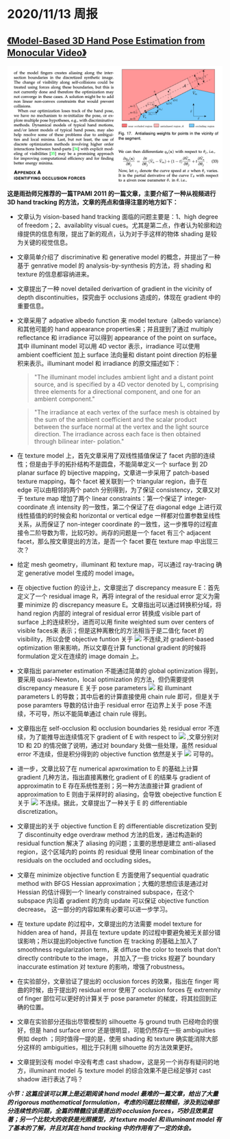 # 2020/11/13 周报

## [《Model-Based 3D Hand Pose Estimation from Monocular Video》](http://www.cs.toronto.edu/~fleet/research/Papers/handTrackerPAMI.pdf)
![](/picture/11.png)

**这是雨劲师兄推荐的一篇TPAMI 2011 的一篇文章，主要介绍了一种从视频进行 3D hand tracking 的方法，文章的亮点和值得注意的地方如下：**

* 文章认为 vision-based hand tracking 面临的问题主要是：1、high degree of freedom；2、availablity visual cues。尤其是第二点，作者认为轮廓和边缘提供的信息有限，提出了新的观点，认为对于手这样的物体 shading 是较为关键的视觉信息。

* 文章简单介绍了 discriminative 和 generative model 的概念，并提出了一种基于 genrative model 的 analysis-by-synthesis 的方法，将 shading 和 texture 的信息都容纳进来。

* 文章提出了一种 novel detailed derivartion of gradient in the vicinity of depth discontinuities，探究由于 occlusions 造成的，体现在 gradient 中的重要信息。

* 文章采用了 adpative albedo function 来 model texture（albedo variance）和其他可能的 hand appearance properties来；并且提到了通过 multiply reflectance 和 irradiance 可以得到 appearance of the point on surface。其中 illuminant model 可以用 4D vector 表示，irradiance 可以使用 ambient coefficient 加上 surface 法向量和 distant point direction 的标量积来表示。illuminant model 和 irradiance 的原文描述如下：
    >"The illuminant model includes ambient light and a distant point source, and is specified by a 4D vector denoted by L, comprising three elements for a directional component, and one for an ambient component."

    >"The irradiance at each vertex of the surface mesh is obtained by the sum of the ambient coefficient and the scalar product between the surface normal at the vertex and the light source direction. The irradiance across each face is then obtained through bilinear inter- polation."

* 在 texture model 上，首先文章采用了双线性插值保证了 facet 内部的连续性；但是由于手的拓扑结构不是圆盘，不能简单定义一个 surface 到 2D planar surface 的 bijective mapping，文章进一步采用了 patch-based texture mapping，每个 facet 被关联到一个 triangular region，由于在 edge 可以由相邻的两个 patch 分别得到，为了保证 consistency，文章又对于 texture map 增加了两个 linear constraints：第一个保证了 integer-coordinate 点 intensity 的一致性，第二个保证了在 diagonal edge 上进行双线性插值的的时候会和 horizontal or vertical edge 一样都对位置参数呈线性关系，从而保证了 non-integer coordinate 的一致性，这一步推导的过程直接令二阶导数为零，比较巧妙。尚存的问题是一个 facet 有三个 adjacent facet，那么按文章提出的方法，是否一个 facet 要在 texture map 中出现三次？

* 给定 mesh geometry，illuminant 和 texture map，可以通过 ray-tracing 确定 generative model 生成的 model image。

* 在 objective fuction 的设计上，文章提出了 discrepancy measure E：首先定义了一个 residual image R，再将 integral of the residual error 定义为需要 minimize 的 discrepancy measure E。文章指出可以通过转换积分域，将 hand region 内部的 integral of residual error 转换成 visible part of surface 上的连续积分，进而可以用 finite weighted sum over centers of visible faces来 表示；但是这种离散化的方法相当于是二值化 facet 的 visibility，所以会使  objective funtion 关于 ![](http://latex.codecogs.com/gif.latex?\theta) 不连续,对 gradient-based optimization 带来影响，所以文章在计算 functional gradient 的时候将 formulation 定义在连续的 image domain 上。

* 文章指出 parameter estimation 不能通过简单的 global optimization 得到，要采用 quasi-Newton，local optimization 的方法，但仍需要提供 discrepancy measure E 关于 pose parameters ![](http://latex.codecogs.com/gif.latex?\theta) 和 illuminant parameters L 的导数；其中后者的计算直接使用 chain rule 即可，但是关于 pose paramters 导数的估计由于 residual error 在边界上关于 pose 不连续，不可导，所以不能简单通过 chain rule 得到。

* 文章指出在 self-occlusion 和 occlusion boundaries 处 residual error 不连续，为了能推导出连续情况下 gradient of E with respect to ![](http://latex.codecogs.com/gif.latex?\theta) ,文章分别对 1D 和 2D 的情况做了说明，通过对 boundary 处做一些处理，虽然 residual error 不连续，但是积分得到的 objective function 依然是关于 ![](http://latex.codecogs.com/gif.latex?\theta) 可导的。

* 进一步，文章比较了在 numerical apxroximation to E 的基础上计算 gradient 几种方法，指出直接离散化 gradient of E 的结果与 gradient of approximatin to E 存在系统性差别；另一种方法直接计算 gradient of approximation to E 则由于采样时的 aliasing，会导致 obejective function E 关于 ![](http://latex.codecogs.com/gif.latex?\theta) 不连续。据此，文章提出了一种关于 E 的 differentiable discretization。

* 文章提出的关于 objective function E 的 differentiable discretization 受到了 discontinuity edge overdraw method 方法的启发，通过构造新的 residual function 解决了 aliasing 的问题；主要的思想是建立 anti-aliased region，这个区域内的 points 的 residual 使用 linear combination of the residuals on the occluded and occluding sides。

* 文章在 minimize  objective function E 方面使用了sequential quadratic method with BFGS Hessian approximation；大概的思想应该是通过对 Hessian 的估计得到一个 linearly constrained subspace，在这个 subspace 内沿着 gradient 的方向 update 可以保证 objective function decrease。 这一部分的内容如果有必要可以进一步学习。

* 在 texture update 的过程中，文章提出的方法需要 model texture for hidden area of hand，并且在 texture update 的过程中要避免被无关部分错误影响；所以提出的objective function 在 tracking 的基础上加入了 smoothness regularization term，来 diffuse the color to texels that don’t directly contribute to the image， 并加入了一些 tricks 规避了 boundary inaccurate estimation 对  texture 的影响，增强了robustness。

* 在实验部分，文章验证了提出的 occlusion forces 的效果，指出在 finger 弯曲的时候，由于提出的 residual error 使用了 occlusion forces 在 extremity of finger 部位可以更好的计算关于 pose parameter 的梯度，将其拉回到正确的位置。

* 文章在实验部分还指出尽管模型的 silhouette 与 ground truth 已经吻合的很好，但是 hand surface error 还是很明显，可能仍然存在一些 ambiguities 例如 depth ；同时值得一提的是，使用 shading 和 texture 确实能消除大部分这样的 ambiguities，相比于只利用 silhouette 的方法效果更好。

* 文章提到没有 model 中没有考虑 cast shadow，这是另一个尚存有疑问的地方，illuminant model 与 texture model 的综合效果不是已经足够对 cast shadow 进行表达了吗？

***小节：这篇应该可以算上是近期阅读 hand model 最难的一篇文章，给出了大量的 rigorous mathematical formulation，考虑的问题比较精细，涉及到边缘部分连续性的问题，全篇的精髓应该是提出的 occlusion forces，巧妙且效果显著；另一个比较大的收获是光照模型，对 texture model 和 illuminant model 有了基本的了解，并且对其在 hand tracking 中的作用有了一定的体会。***
